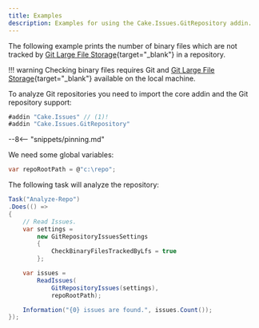 ```yaml
---
title: Examples
description: Examples for using the Cake.Issues.GitRepository addin.
---
```


The following example prints the number of binary files which are not tracked by
[Git Large File Storage](https://git-lfs.github.com/){target="_blank"} in a repository.

!!! warning
    Checking binary files requires Git and [Git Large File Storage](https://git-lfs.github.com/){target="_blank"}
    available on the local machine.

To analyze Git repositories you need to import the core addin and the Git repository support:

```csharp
#addin "Cake.Issues" // (1)!
#addin "Cake.Issues.GitRepository"
```

--8<-- "snippets/pinning.md"

We need some global variables:

```csharp
var repoRootPath = @"c:\repo";
```

The following task will analyze the repository:

```csharp
Task("Analyze-Repo")
.Does(() =>
{
    // Read Issues.
    var settings =
        new GitRepositoryIssuesSettings
        {
            CheckBinaryFilesTrackedByLfs = true
        };

    var issues =
        ReadIssues(
            GitRepositoryIssues(settings),
            repoRootPath);

    Information("{0} issues are found.", issues.Count());
});
```
